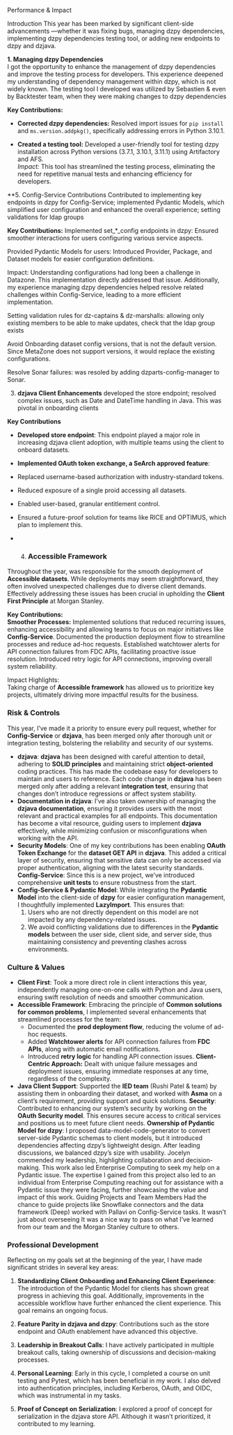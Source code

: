Performance & Impact

Introduction This year has been marked by significant client-side advancements —whether it was fixing bugs, managing dzpy dependencies, implementing dzpy dependencies testing tool, or adding new endpoints to dzpy and dzjava.

**1. Managing dzpy Dependencies**  
I got the opportunity to enhance the management of dzpy dependencies and improve the testing process for developers. This experience deepened my understanding of dependency management within dzpy, which is not widely known. The testing tool I developed was utilized by Sebastien & even by Backtester team, when they were making changes to dzpy dependencies

**Key Contributions:**  
- **Corrected dzpy dependencies:** Resolved import issues for `pip install` and `ms.version.addpkg()`, specifically addressing errors in Python 3.10.1.

- **Created a testing tool:** Developed a user-friendly tool for testing dzpy installation across Python versions (3.7.1, 3.10.1, 3.11.1) using Artifactory and AFS.  
  *Impact:* This tool has streamlined the testing process, eliminating the need for repetitive manual tests and enhancing efficiency for developers.


**5. Config-Service Contributions
Contributed to implementing key endpoints in dzpy for Config-Service; implemented Pydantic Models, which simplified user configuration and enhanced the overall experience; setting validations for ldap groups

**Key Contributions:**
Implemented set_*_config endpoints in dzpy: Ensured smoother interactions for users configuring various service aspects.

Provided Pydantic Models for users: Introduced Provider, Package, and Dataset models for easier configuration definitions.

Impact: Understanding configurations had long been a challenge in Datazone. This implementation directly addressed that issue. Additionally, my experience managing dzpy dependencies helped resolve related challenges within Config-Service, leading to a more efficient implementation.

Setting validation rules for dz-captains & dz-marshalls: allowing only existing members to be able to make updates, check that the ldap group exists

Avoid Onboarding dataset config versions, that is not the default version. Since MetaZone does not support versions, it would replace the existing configurations.

Resolve Sonar failures: was resoled by adding dzparts-config-manager to Sonar.


3.  **dzjava Client Enhancements** 
developed the store endpoint; resolved complex issues, such as Date and DateTime handling in Java. This was pivotal in onboarding clients

**Key Contributions** 
- **Developed store endpoint**: This endpoint played a major role in increasing dzjava client adoption, with multiple teams using the client to onboard datasets. 
- **Implemented OAuth token exchange, a SeArch approved feature**:
- Replaced username-based authorization with industry-standard tokens.
- Reduced exposure of a single proid accessing all datasets.
- Enabled user-based, granular entitlement control.
- Ensured a future-proof solution for teams like RICE and OPTIMUS, which plan to implement this.

- 4. ### **Accessible Framework**  
Throughout the year, was responsible for the smooth deployment of **Accessible datasets**. While deployments may seem straightforward, they often involved unexpected challenges due to diverse client demands. Effectively addressing these issues has been crucial in upholding the **Client First Principle** at Morgan Stanley.

**Key Contributions:**  
 **Smoother Processes:** Implemented solutions that reduced recurring issues, enhancing accessibility and allowing teams to focus on major initiatives like **Config-Service**.
Documented the production deployment flow to streamline processes and reduce ad-hoc requests.
Established watchtower alerts for API connection failures from FDC APIs, facilitating proactive issue resolution.
Introduced retry logic for API connections, improving overall system reliability.


Impact Highlights:  
Taking charge of **Accessible framework** has allowed us to prioritize key projects, ultimately driving more impactful results for the business.



### Risk & Controls
This year, I’ve made it a priority to ensure every pull request, whether for **Config-Service** or **dzjava**, has been merged only after thorough unit or integration testing, bolstering the reliability and security of our systems.
- **dzjava**: **dzjava** has been designed with careful attention to detail, adhering to **SOLID principles** and maintaining strict **object-oriented** coding practices. This has made the codebase easy for developers to maintain and users to reference. Each code change in **dzjava** has been merged only after adding a relevant **integration test**, ensuring that changes don’t introduce regressions or affect system stability.
- **Documentation in dzjava**: I’ve also taken ownership of managing the **dzjava documentation**, ensuring it provides users with the most relevant and practical examples for all endpoints. This documentation has become a vital resource, guiding users to implement **dzjava** effectively, while minimizing confusion or misconfigurations when working with the API.
- **Security Models**: One of my key contributions has been enabling **OAuth Token Exchange** for the **dataset GET API** in **dzjava**. This added a critical layer of security, ensuring that sensitive data can only be accessed via proper authentication, aligning with the latest security standards.
**Config-Service**: Since this is a new project, we’ve introduced comprehensive **unit tests** to ensure robustness from the start.
- **Config-Service & Pydantic Model**: While integrating the **Pydantic Model** into the client-side of **dzpy** for easier configuration management, I thoughtfully implemented **LazyImport**. This ensures that:
  1. Users who are not directly dependent on this model are not impacted by any dependency-related issues.
  2. We avoid conflicting validations due to differences in the **Pydantic models** between the user side, client side, and server side, thus maintaining consistency and preventing clashes across environments.



### Culture & Values
- **Client First**: Took a more direct role in client interactions this year, independently managing one-on-one calls with Python and Java users, ensuring swift resolution of needs and smoother communication.
- **Accessible Framework**: Embracing the principle of **Common solutions for common problems**, I implemented several enhancements that streamlined processes for the team:
    - Documented the **prod deployment flow**, reducing the volume of ad-hoc requests.
    - Added **Watchtower alerts** for API connection failures from **FDC APIs**, along with automatic email notifications.
    - Introduced **retry logic** for handling API connection issues.
**Client-Centric Approach:** Dealt with unique failure messages and deployment issues, ensuring immediate responses at any time, regardless of the complexity.
- **Java Client Support**: Supported the **IED team** (Rushi Patel & team) by assisting them in onboarding their dataset, and worked with **Asma** on a client’s requirement, providing support and quick solutions.
**Security**: Contributed to enhancing our system’s security by working on the **OAuth Security model**. This ensures secure access to critical services and positions us to meet future client needs.
**Ownership of Pydantic Model for dzpy**: 
I proposed data-model-code-generator to convert server-side Pydantic schemas to client models, but it introduced dependencies affecting dzpy’s lightweight design. 
After leading discussions, we balanced dzpy’s size with usability. 
Jocelyn commended my leadership, highlighting collaboration and decision-making.
This work also led Enterprise Computing to seek my help on a Pydantic issue. The expertise I gained from this project also led to an individual from Enterprise Computing reaching out for assistance with a Pydantic issue they were facing, further showcasing the value and impact of this work.
Guiding Projects and Team Members
Had the chance to guide projects like Snowflake connectors and the data framework (Deep)
worked with Pallavi on Config-Service tasks. It wasn’t just about overseeing
It was a nice way to pass on what I’ve learned from our team and the Morgan Stanley culture to others.



### Professional Development

Reflecting on my goals set at the beginning of the year, I have made significant strides in several key areas:

1. **Standardizing Client Onboarding and Enhancing Client Experience**: The introduction of the Pydantic Model for clients has shown great progress in achieving this goal. Additionally, improvements in the accessible workflow have further enhanced the client experience. This goal remains an ongoing focus.

2. **Feature Parity in dzjava and dzpy**: Contributions such as the store endpoint and OAuth enablement have advanced this objective.

3. **Leadership in Breakout Calls**: I have actively participated in multiple breakout calls, taking ownership of discussions and decision-making processes.

4. **Personal Learning**: Early in this cycle, I completed a course on unit testing and Pytest, which has been beneficial in my work. I also delved into authentication principles, including Kerberos, OAuth, and OIDC, which was instrumental in my tasks.

5. **Proof of Concept on Serialization**: I explored a proof of concept for serialization in the dzjava store API. Although it wasn’t prioritized, it contributed to my learning.

